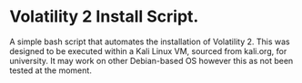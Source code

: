 # Volatility 2 Install Script.
A simple bash script that automates the installation of Volatility 2. This was designed to be executed within a Kali Linux VM, sourced from kali.org, for university. It may work on other Debian-based OS however this as not been tested at the moment.
